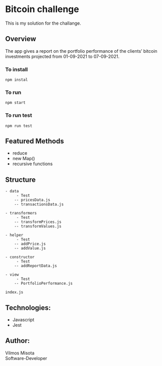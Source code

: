 # Bitcoin challenge

This is my solution for the challange.

## Overview

The app gives a report on the portfolio performance of the clients’ bitcoin investments projected from 01-09-2021 to 07-09-2021.

### To install

    npm instal

### To run

    npm start

### To run test

    npm run test

## Featured Methods

- reduce
- new Map()
- recursive functions

## Structure

    - data
         - Test
        -- pricesData.js
        -- transactionsData.js

    - transformers
         - Test
        -- transformPrices.js
        -- transformValues.js

    - helper
         - Test
        -- addPrice.js
        -- addValue.js

    - constructor
         - Test
        -- addReportData.js

    - view
         - Test
        -- PortfolioPerformance.js

    index.js

## Technologies:

- Javascript
- Jest

## Author:

Vilmos Misota \
Software-Developer

